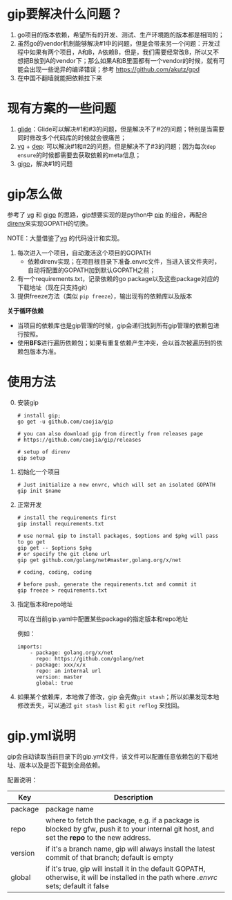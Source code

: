 gip要解决什么问题？
===

1. go项目的版本依赖，希望所有的开发、测试、生产环境跑的版本都是相同的；
2. 虽然go的vendor机制能够解决#1中的问题，但是会带来另一个问题：开发过程中如果有两个项目，A和B，A依赖B，但是，我们需要经常改B，所以又不想把B放到A的vendor下；那么如果A和B里面都有一个vendor的时候，就有可能会出现一些诡异的编译错误；参考 <https://github.com/akutz/gpd>
3. 在中国不翻墙就能把依赖拉下来

现有方案的一些问题
===

1. [glide](https://github.com/Masterminds/glide)：Glide可以解决#1和#3的问题，但是解决不了#2的问题；特别是当需要同时修改多个代码库的时候就会很痛苦；
2. [vg](https://github.com/GetStream/vg) + [dep](https://github.com/golang/dep): 可以解决#1和#2的问题，但是解决不了#3的问题；因为每次```dep ensure```的时候都需要去获取依赖的meta信息；
3. [gigo](https://github.com/LyricalSecurity/gigo)，解决#1的问题

gip怎么做
===

参考了 [vg](https://github.com/GetStream/vg) 和 [gigo](https://github.com/LyricalSecurity/gigo) 的思路，gip想要实现的是python中 [pip](https://pypi.python.org/pypi/pip) 的组合，再配合[direnv](https://github.com/direnv/direnv)来实现GOPATH的切换。

NOTE：大量借鉴了[vg](https://github.com/GetStream/vg) 的代码设计和实现。

1. 每次进入一个项目，自动激活这个项目的GOPATH
	- 依赖direnv实现；在项目根目录下准备.envrc文件，当进入该文件夹时，自动将配置的GOPATH加到默认GOPATH之前； 
2. 有一个requirements.txt，记录依赖的go package以及这些package对应的下载地址（现在只支持git）
3. 提供freeze方法（类似 ```pip freeze```），输出现有的依赖库以及版本

**关于循环依赖**

* 当项目的依赖库也是gip管理的时候，gip会递归找到所有gip管理的依赖包进行按照。
* 使用**BFS**进行遍历依赖包；如果有重复依赖产生冲突，会以首次被遍历到的依赖包版本为准。

使用方法
===

0. 安装gip
	
	```
	# install gip;
	go get -u github.com/caojia/gip
	
	# you can also download gip from directly from releases page
	# https://github.com/caojia/gip/releases
	
	# setup of direnv
	gip setup
	```

1. 初始化一个项目

	```
	# Just initialize a new envrc, which will set an isolated GOPATH
	gip init $name
	```

2. 正常开发

	```
	# install the requirements first
	gip install requirements.txt
	
	# use normal gip to install packages, $options and $pkg will pass to go get
	gip get -- $options $pkg
	# or specify the git clone url
	gip get github.com/golang/net#master,golang.org/x/net
	
	# coding, coding, coding
	
	# before push, generate the requirements.txt and commit it
	gip freeze > requirements.txt
	```
	
3. 指定版本和repo地址

	可以在当前gip.yaml中配置某些package的指定版本和repo地址
	
	例如：
	
	```
	imports:
		- package: golang.org/x/net
		  repo: https://github.com/golang/net
		- package: xxx/x/x
		  repo: an internal url
		  version: master
		  global: true
	```
	
4. 如果某个依赖库，本地做了修改，gip 会先做```git stash```；所以如果发现本地修改丢失，可以通过 ```git stash list``` 和 ```git reflog``` 来找回。
	
gip.yml说明
===

gip会自动读取当前目录下的gip.yml文件，该文件可以配置任意依赖包的下载地址、版本以及是否下载到全局依赖。

配置说明：

| Key        | Description           | 
| ------------- | -------------| 
| package      | package name |
| repo      | where to fetch the package, e.g. if a package is blocked by gfw, push it to your internal git host, and set the **repo** to the new address. |
| version | if it's a branch name, gip will always install the latest commit of that branch; default is empty |
| global | if it's true, gip will install it in the default GOPATH, otherwise, it will be installed in the path where _.envrc_ sets; default it false |



